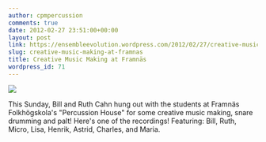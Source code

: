 ```yaml
---
author: cpmpercussion
comments: true
date: 2012-02-27 23:51:00+00:00
layout: post
link: https://ensembleevolution.wordpress.com/2012/02/27/creative-music-making-at-framnas/
slug: creative-music-making-at-framnas
title: Creative Music Making at Framnäs
wordpress_id: 71
---
```


![](https://ensembleevolution.files.wordpress.com/2012/02/01866-img.jpg) 

This Sunday, Bill and Ruth Cahn hung out with the students at Framnäs Folkhögskola's "Percussion House" for some creative music making, snare drumming and palt! Here's one of the recordings! Featuring: Bill, Ruth, Micro, Lisa, Henrik, Astrid, Charles, and Maria.